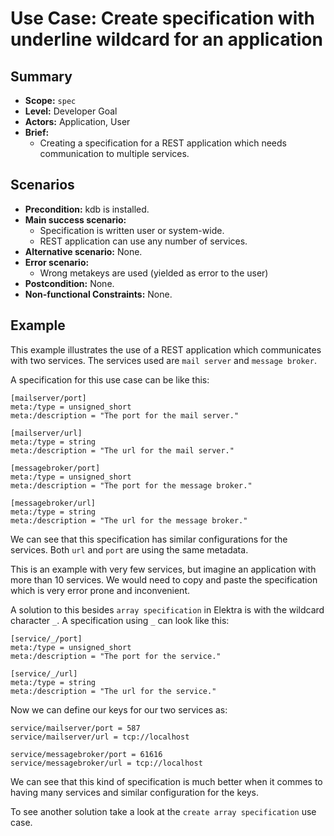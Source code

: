 # Use Case: Create specification with underline wildcard for an application

## Summary

- **Scope:** `spec`
- **Level:** Developer Goal
- **Actors:** Application, User
- **Brief:**
  - Creating a specification for a REST application which needs communication to multiple services.

## Scenarios

- **Precondition:** kdb is installed.
- **Main success scenario:**
  - Specification is written user or system-wide.
  - REST application can use any number of services.
- **Alternative scenario:** None.
- **Error scenario:**
  - Wrong metakeys are used (yielded as error to the user)
- **Postcondition:** None.
- **Non-functional Constraints:** None.

## Example

This example illustrates the use of a REST application which communicates with two services.
The services used are `mail server` and `message broker`.

A specification for this use case can be like this:

```ni
[mailserver/port]
meta:/type = unsigned_short
meta:/description = "The port for the mail server."

[mailserver/url]
meta:/type = string
meta:/description = "The url for the mail server."

[messagebroker/port]
meta:/type = unsigned_short
meta:/description = "The port for the message broker."

[messagebroker/url]
meta:/type = string
meta:/description = "The url for the message broker."
```

We can see that this specification has similar configurations for the services.
Both `url` and `port` are using the same metadata.

This is an example with very few services, but imagine an application with more than 10 services.
We would need to copy and paste the specification which is very error prone and inconvenient.

A solution to this besides `array specification` in Elektra is with the wildcard character `_`.
A specification using `_` can look like this:

```ni
[service/_/port]
meta:/type = unsigned_short
meta:/description = "The port for the service."

[service/_/url]
meta:/type = string
meta:/description = "The url for the service."
```

Now we can define our keys for our two services as:

```ni
service/mailserver/port = 587
service/mailserver/url = tcp://localhost

service/messagebroker/port = 61616
service/messagebroker/url = tcp://localhost
```

We can see that this kind of specification is much better when it commes to having many services and similar configuration for the keys.

To see another solution take a look at the `create array specification` use case.
